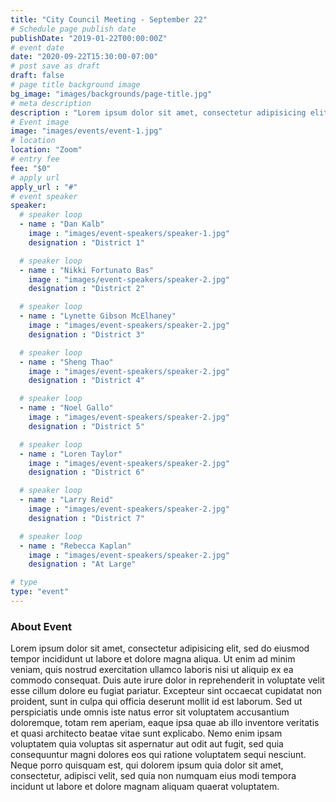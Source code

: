 ```yaml
---
title: "City Council Meeting - September 22"
# Schedule page publish date
publishDate: "2019-01-22T00:00:00Z"
# event date
date: "2020-09-22T15:30:00-07:00"
# post save as draft
draft: false
# page title background image
bg_image: "images/backgrounds/page-title.jpg"
# meta description
description : "Lorem ipsum dolor sit amet, consectetur adipisicing elit, sed do eiusmod tempor incididunt ut labore. dolore magna aliqua. Ut enim ad minim veniam, quis nostrud."
# Event image
image: "images/events/event-1.jpg"
# location
location: "Zoom"
# entry fee
fee: "$0"
# apply url
apply_url : "#"
# event speaker
speaker:
  # speaker loop
  - name : "Dan Kalb"
    image : "images/event-speakers/speaker-1.jpg"
    designation : "District 1"

  # speaker loop
  - name : "Nikki Fortunato Bas"
    image : "images/event-speakers/speaker-2.jpg"
    designation : "District 2"

  # speaker loop
  - name : "Lynette Gibson McElhaney"
    image : "images/event-speakers/speaker-2.jpg"
    designation : "District 3"

  # speaker loop
  - name : "Sheng Thao"
    image : "images/event-speakers/speaker-2.jpg"
    designation : "District 4"

  # speaker loop
  - name : "Noel Gallo"
    image : "images/event-speakers/speaker-2.jpg"
    designation : "District 5"

  # speaker loop
  - name : "Loren Taylor"
    image : "images/event-speakers/speaker-2.jpg"
    designation : "District 6"

  # speaker loop
  - name : "Larry Reid"
    image : "images/event-speakers/speaker-2.jpg"
    designation : "District 7"

  # speaker loop
  - name : "Rebecca Kaplan"
    image : "images/event-speakers/speaker-2.jpg"
    designation : "At Large"

# type
type: "event"
---
```


### About Event

Lorem ipsum dolor sit amet, consectetur adipisicing elit, sed do eiusmod tempor incididunt ut labore et dolore magna aliqua. Ut enim ad minim veniam, quis nostrud exercitation ullamco laboris nisi ut aliquip ex ea commodo consequat. Duis aute irure dolor in reprehenderit in voluptate velit esse cillum dolore eu fugiat  pariatur. Excepteur sint occaecat cupidatat non proident, sunt in culpa qui officia deserunt mollit id est laborum. Sed ut perspiciatis unde omnis iste natus error sit voluptatem accusantium doloremque, totam rem aperiam, eaque ipsa quae ab illo inventore veritatis et quasi architecto beatae vitae sunt explicabo. Nemo enim ipsam voluptatem quia voluptas sit aspernatur aut odit aut fugit, sed quia consequuntur magni dolores eos qui ratione voluptatem sequi nesciunt. Neque porro quisquam est, qui dolorem ipsum quia dolor sit amet, consectetur, adipisci velit, sed quia non numquam eius modi tempora incidunt ut labore et dolore magnam aliquam quaerat voluptatem.